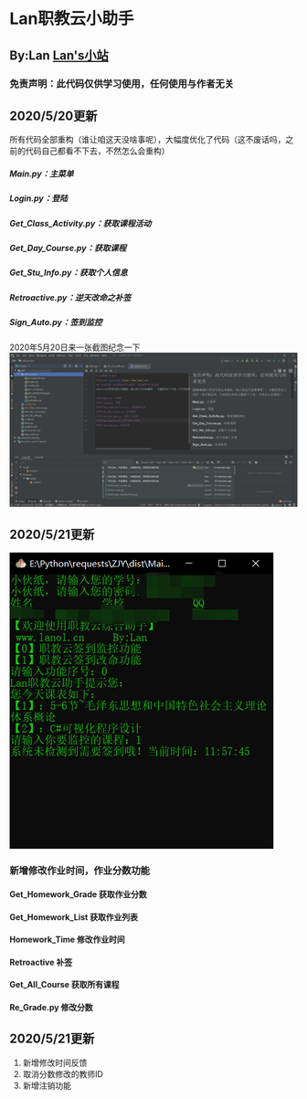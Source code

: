 # Lan职教云小助手
## By:Lan [Lan's小站](https://www.lanol.cn/)
### 免责声明：此代码仅供学习使用，任何使用与作者无关
## 2020/5/20更新
所有代码全部重构（谁让咱这天没啥事呢），大幅度优化了代码（这不废话吗，之前的代码自己都看不下去，不然怎么会重构）
##### Main.py：主菜单
##### Login.py：登陆
##### Get_Class_Activity.py：获取课程活动
##### Get_Day_Course.py：获取课程
##### Get_Stu_Info.py：获取个人信息
##### Retroactive.py：逆天改命之补签
##### Sign_Auto.py：签到监控
2020年5月20日来一张截图纪念一下
![pycharm](pic/hh.png)
## 2020/5/21更新
![功能菜单](pic/menu.png)
### 新增修改作业时间，作业分数功能
#### Get_Homework_Grade 获取作业分数
#### Get_Homework_List 获取作业列表
#### Homework_Time 修改作业时间
#### Retroactive 补签
#### Get_All_Course 获取所有课程
#### Re_Grade.py 修改分数
## 2020/5/21更新
1. 新增修改时间反馈
2. 取消分数修改的教师ID
3. 新增注销功能